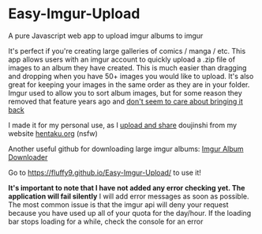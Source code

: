 # Easy-Imgur-Upload

A pure Javascript web app to upload imgur albums to imgur

It's perfect if you're creating large galleries of comics / manga / etc. This app allows users with an imgur account to quickly upload a .zip file of images to an album they have created. This is much easier than dragging and dropping when you have 50+ images you would like to upload. It's also great for keeping your images in the same order as they are in your folder. Imgur used to allow you to sort album images, but for some reason they removed that feature years ago and [don't seem to care about bringing it back](https://community.imgur.com/t/how-do-i-sort-by-filename/44312)

I made it for my personal use, as I [upload and share](https://www.reddit.com/user/ieatbabiesmaybe/) doujinshi from my website [hentaku.org](http://hentaku.org) (nsfw)

Another useful github for downloading large imgur albums: [Imgur Album Downloader](http://dschep.github.io/imgur-album-downloader)

Go to https://fluffy9.github.io/Easy-Imgur-Upload/ to use it!

**It's important to note that I have not added any error checking yet. The application will fail silently**
I will add error messages as soon as possible. The most common issue is that the imgur api will deny your request because you have used up all of your quota for the day/hour. If the loading bar stops loading for a while, check the console for an error

